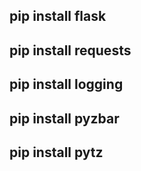 ## pip install flask
## pip install requests
## pip install logging
## pip install pyzbar
## pip install pytz 

